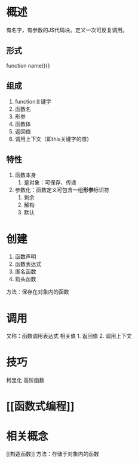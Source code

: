 
# 概述
有名字，有参数的JS代码块。定义一次可反复调用。
## 形式
function name(){}
## 组成
1. function关键字
2. 函数名
3. 形参
4. 函数体
5. 返回值
6. 调用上下文（即this关键字的值）
## 特性
1. 函数本身
	1. 是对象：可保存、传递
2. 参数化：函数定义可包含一组**形参**标识符
	1. 剩余
	2. 解构
	3. 默认
# 创建
1. 函数声明
2. 函数表达式
3. 匿名函数
4. 箭头函数

方法：保存在对象内的函数
# 调用
又称：函数调用表达式
相关值
	1. 返回值
	2. 调用上下文
# 技巧
柯里化
高阶函数
# [[函数式编程]]


# 相关概念
[[构造函数]] 
方法：存储于对象内的函数